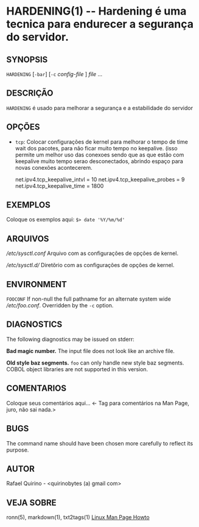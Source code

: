 HARDENING(1) -- Hardening é uma tecnica para endurecer a segurança do servidor.
===============================================


SYNOPSIS
--------

`HARDENING` [`-bar`] [`-c` *config-file* ] *file* ...

DESCRIÇÃO
---------

`HARDENING` é usado para melhorar a segurança e a estabilidade do servidor

OPÇÕES
------

* `tcp`: Colocar configurações de kernel para melhorar o tempo de time wait dos pacotes, para não ficar muito tempo no keepalive. (isso permite um melhor uso das conexoes sendo que as que estão com keepalive muito tempo serao desconectados, abrindo espaço para novas conexões acontecerem.

	net.ipv4.tcp_keepalive_intvl = 10
	net.ipv4.tcp_keepalive_probes = 9
	net.ipv4.tcp_keepalive_time = 1800


EXEMPLOS
--------

Coloque os exemplos aqui:
   `$> date '%Y/%m/%d'`


ARQUIVOS
--------


*/etc/sysctl.conf*
	Arquivo com as configurações de opções de kernel.

*/etc/sysctl.d/*
	Diretõrio com as configurações de opções de kernel.

ENVIRONMENT
-----------

`FOOCONF`
  If non-null the full pathname for an alternate system wide */etc/foo.conf*.
  Overridden by the `-c` option.

DIAGNOSTICS
-----------

The following diagnostics may be issued on stderr:

**Bad magic number.**
  The input file does not look like an archive file.

**Old style baz segments.**
  `foo` can only handle new style baz segments. COBOL object libraries are not
  supported in this version.

COMENTARIOS
-----------

Coloque seus comentários aqui...
<- Tag para comentários na Man Page, juro, não sai nada.>

BUGS
----

The command name should have been chosen more carefully to reflect its
purpose.

AUTOR
-----

Rafael Quirino - <quirinobytes (a) gmail com>

VEJA SOBRE
----------

ronn(5), markdown(1), txt2tags(1) [Linux Man Page Howto](
http://www.schweikhardt.net/man_page_howto.html)
